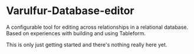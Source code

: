# Varulfur-Database-editor
A configurable tool for editing across relationships in a relational database. Based on experiences with building and using Tableform.


This is only just getting started and there's nothing really here yet.
